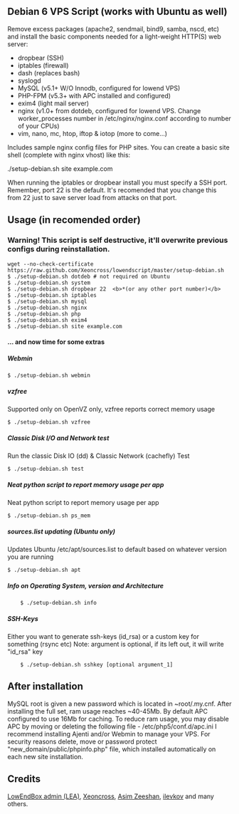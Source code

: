 ## Debian 6 VPS Script (works with Ubuntu as well)

Remove excess packages (apache2, sendmail, bind9, samba, nscd, etc) and install the basic components needed for a light-weight HTTP(S) web server:

 - dropbear (SSH)
 - iptables (firewall)
 - dash (replaces bash)
 - syslogd
 - MySQL (v5.1+ W/O Innodb, configured for lowend VPS)
 - PHP-FPM (v5.3+ with APC installed and configured)
 - exim4 (light mail server)
 - nginx (v1.0+ from dotdeb, configured for lowend VPS. Change worker_processes number in /etc/nginx/nginx.conf according to number of your CPUs)
 - vim, nano, mc, htop, iftop & iotop (more to come...)

Includes sample nginx config files for PHP sites. You can create a basic site shell (complete with nginx vhost) like this:

./setup-debian.sh site example.com

When running the iptables or dropbear install you must specify a SSH port. Remember, port 22 is the default. It's recomended that you change this from 22 just to save server load from attacks on that port.

## Usage (in recomended order)

### Warning! This script is self destructive, it'll overwrite previous configs during reinstallation.

	wget --no-check-certificate https://raw.github.com/Xeoncross/lowendscript/master/setup-debian.sh
	$ ./setup-debian.sh dotdeb # not required on Ubuntu
	$ ./setup-debian.sh system
	$ ./setup-debian.sh dropbear 22  <b>*(or any other port number)</b>
	$ ./setup-debian.sh iptables
	$ ./setup-debian.sh mysql
	$ ./setup-debian.sh nginx
	$ ./setup-debian.sh php
	$ ./setup-debian.sh exim4
	$ ./setup-debian.sh site example.com

#### ... and now time for some extras

##### Webmin

	$ ./setup-debian.sh webmin

##### vzfree

Supported only on OpenVZ only, vzfree reports correct memory usage

	$ ./setup-debian.sh vzfree

##### Classic Disk I/O and Network test

Run the classic Disk IO (dd) & Classic Network (cachefly) Test

	$ ./setup-debian.sh test

##### Neat python script to report memory usage per app

Neat python script to report memory usage per app

	$ ./setup-debian.sh ps_mem

##### sources.list updating (Ubuntu only)

Updates Ubuntu /etc/apt/sources.list to default based on whatever version you are running

	$ ./setup-debian.sh apt

##### Info on Operating System, version and Architecture

        $ ./setup-debian.sh info

##### SSH-Keys

Either you want to generate ssh-keys (id_rsa) or a custom key for something (rsync etc)
Note: argument is optional, if its left out, it will write "id_rsa" key

        $ ./setup-debian.sh sshkey [optional argument_1]

## After installation

MySQL root is given a new password which is located in ~root/.my.cnf.
After installing the full set, ram usage reaches ~40-45Mb.
By default APC configured to use 16Mb for caching.
To reduce ram usage, you may disable APC by moving or deleting the following file - /etc/php5/conf.d/apc.ini
I recommend installing Ajenti and/or Webmin to manage your VPS.
For security reasons delete, move or password protect "new_domain/public/phpinfo.php" file, which installed automatically on each new site installation.

## Credits

[LowEndBox admin (LEA)](https://github.com/lowendbox/lowendscript),
[Xeoncross](https://github.com/Xeoncross/lowendscript),
[Asim Zeeshan](https://github.com/asimzeeshan/lowendscript),
[ilevkov](https://github.com/ilevkov/lowendscript) and many others.
